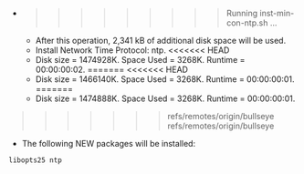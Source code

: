 * >>>>>>>>> Running inst-min-con-ntp.sh ...
  * After this operation, 2,341 kB of additional disk space will be used.
  * Install Network Time Protocol: ntp.
<<<<<<< HEAD
  * Disk size = 1474928K. Space Used = 3268K. Runtime = 00:00:00:02.
=======
<<<<<<< HEAD
  * Disk size = 1466140K. Space Used = 3268K. Runtime = 00:00:00:01.
=======
  * Disk size = 1474888K. Space Used = 3268K. Runtime = 00:00:00:01.
>>>>>>> refs/remotes/origin/bullseye
>>>>>>> refs/remotes/origin/bullseye
  * The following NEW packages will be installed:
  ```bash
libopts25 ntp
  ```

